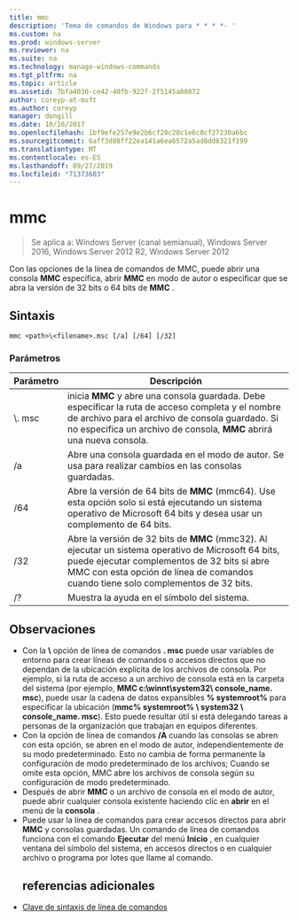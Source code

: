 ```yaml
---
title: mmc
description: 'Tema de comandos de Windows para * * * *- '
ms.custom: na
ms.prod: windows-server
ms.reviewer: na
ms.suite: na
ms.technology: manage-windows-commands
ms.tgt_pltfrm: na
ms.topic: article
ms.assetid: 7bfa4030-ce42-40fb-922f-2f5145a80872
author: coreyp-at-msft
ms.author: coreyp
manager: dongill
ms.date: 10/16/2017
ms.openlocfilehash: 1bf9efe257e9e2b6cf20c28c1e6c0cf27230a6bc
ms.sourcegitcommit: 6aff3d88ff22ea141a6ea6572a5ad8dd6321f199
ms.translationtype: MT
ms.contentlocale: es-ES
ms.lasthandoff: 09/27/2019
ms.locfileid: "71373603"
---
```

# <a name="mmc"></a>mmc

>Se aplica a: Windows Server (canal semianual), Windows Server 2016, Windows Server 2012 R2, Windows Server 2012

Con las opciones de la línea de comandos de MMC, puede abrir una consola **MMC** específica, abrir **MMC** en modo de autor o especificar que se abra la versión de 32 bits o 64 bits de **MMC** .
## <a name="syntax"></a>Sintaxis
```
mmc <path>\<filename>.msc [/a] [/64] [/32]
```
### <a name="parameters"></a>Parámetros

|       Parámetro        |                                                                                                 Descripción                                                                                                 |
|------------------------|-------------------------------------------------------------------------------------------------------------------------------------------------------------------------------------------------------------|
| <path>\\<filename>. msc |        inicia **MMC** y abre una consola guardada. Debe especificar la ruta de acceso completa y el nombre de archivo para el archivo de consola guardado. Si no especifica un archivo de consola, **MMC** abrirá una nueva consola.         |
|           /a           |                                                               Abre una consola guardada en el modo de autor.  Se usa para realizar cambios en las consolas guardadas.                                                                |
|          /64           |                         Abre la versión de 64 bits de **MMC** (mmc64). Use esta opción solo si está ejecutando un sistema operativo de Microsoft 64 bits y desea usar un complemento de 64 bits.                          |
|          /32           | Abre la versión de 32 bits de **MMC** (mmc32). Al ejecutar un sistema operativo de Microsoft 64 bits, puede ejecutar complementos de 32 bits si abre MMC con esta opción de línea de comandos cuando tiene solo complementos de 32 bits. |
|           /?           |                                                                                    Muestra la ayuda en el símbolo del sistema.                                                                                     |

## <a name="remarks"></a>Observaciones
- Con la <path> **\\** opción de línea de comandos<filename> **. msc** puede usar variables de entorno para crear líneas de comandos o accesos directos que no dependan de la ubicación explícita de los archivos de consola. Por ejemplo, si la ruta de acceso a un archivo de consola está en la carpeta del sistema (por ejemplo, **MMC c:\winnt\system32\ console_name. msc**), puede usar la cadena de datos expansibles **% systemroot%** para especificar la ubicación (**mmc% systemroot% \ system32 \ console_name. msc**). Esto puede resultar útil si está delegando tareas a personas de la organización que trabajan en equipos diferentes.
- Con la opción de línea de comandos **/A** cuando las consolas se abren con esta opción, se abren en el modo de autor, independientemente de su modo predeterminado. Esto no cambia de forma permanente la configuración de modo predeterminado de los archivos; Cuando se omite esta opción, MMC abre los archivos de consola según su configuración de modo predeterminado.
- Después de abrir **MMC** o un archivo de consola en el modo de autor, puede abrir cualquier consola existente haciendo clic en **abrir** en el menú de la **consola** .
- Puede usar la línea de comandos para crear accesos directos para abrir **MMC** y consolas guardadas. Un comando de línea de comandos funciona con el comando **Ejecutar** del menú **Inicio** , en cualquier ventana del símbolo del sistema, en accesos directos o en cualquier archivo o programa por lotes que llame al comando.
  ## <a name="additional-references"></a>referencias adicionales
- [Clave de sintaxis de línea de comandos](command-line-syntax-key.md)

